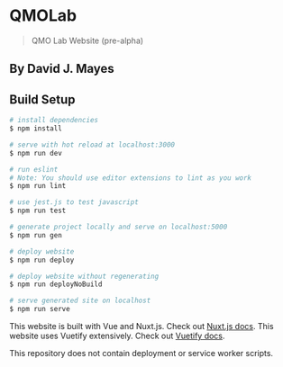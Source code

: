 # QMOLab

> QMO Lab Website (pre-alpha)

## By David J. Mayes

## Build Setup

```bash
# install dependencies
$ npm install

# serve with hot reload at localhost:3000
$ npm run dev

# run eslint
# Note: You should use editor extensions to lint as you work
$ npm run lint

# use jest.js to test javascript
$ npm run test

# generate project locally and serve on localhost:5000
$ npm run gen

# deploy website
$ npm run deploy

# deploy website without regenerating
$ npm run deployNoBuild

# serve generated site on localhost
$ npm run serve
```

This website is built with Vue and Nuxt.js. Check out [Nuxt.js docs](https://nuxtjs.org).
This website uses Vuetify extensively. Check out [Vuetify docs](https://vuetifyjs.com/).

This repository does not contain deployment or service worker scripts.

